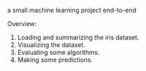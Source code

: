 a small machine learning project end-to-end

Overview:

1. Loading and summarizing the iris dataset.
2. Visualizing the dataset.
3. Evaluating some algorithms.
4. Making some predictions.

